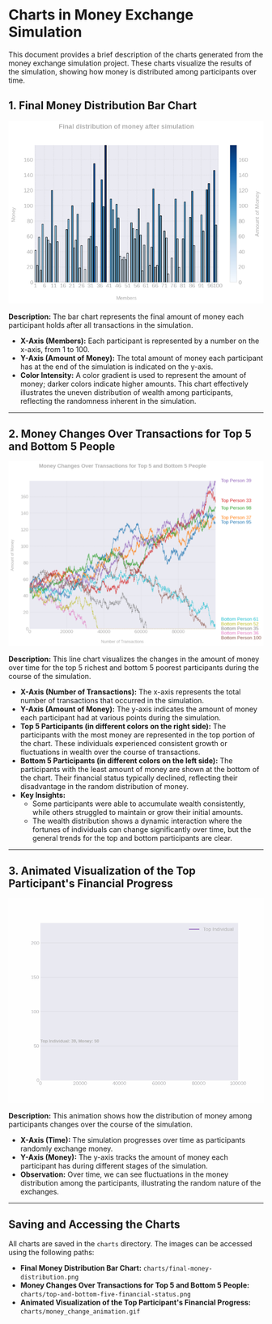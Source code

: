 # Charts in Money Exchange Simulation

This document provides a brief description of the charts generated from the money exchange simulation project. These charts visualize the results of the simulation, showing how money is distributed among participants over time.

## 1. Final Money Distribution Bar Chart

![Final Money Distribution](charts/final-money-distribution.png)

**Description:**
The bar chart represents the final amount of money each participant holds after all transactions in the simulation.

- **X-Axis (Members):** Each participant is represented by a number on the x-axis, from 1 to 100.
- **Y-Axis (Amount of Money):** The total amount of money each participant has at the end of the simulation is indicated on the y-axis.
- **Color Intensity:** A color gradient is used to represent the amount of money; darker colors indicate higher amounts. This chart effectively illustrates the uneven distribution of wealth among participants, reflecting the randomness inherent in the simulation.

---
## 2. Money Changes Over Transactions for Top 5 and Bottom 5 People

![Money Changes for Top and Bottom 5 Participants](charts/top-and-bottom-five-financial-status.png)

**Description:**
This line chart visualizes the changes in the amount of money over time for the top 5 richest and bottom 5 poorest participants during the course of the simulation.

- **X-Axis (Number of Transactions):** The x-axis represents the total number of transactions that occurred in the simulation.
- **Y-Axis (Amount of Money):** The y-axis indicates the amount of money each participant had at various points during the simulation.
- **Top 5 Participants (in different colors on the right side):** The participants with the most money are represented in the top portion of the chart. These individuals experienced consistent growth or fluctuations in wealth over the course of transactions.
- **Bottom 5 Participants (in different colors on the left side):** The participants with the least amount of money are shown at the bottom of the chart. Their financial status typically declined, reflecting their disadvantage in the random distribution of money.
- **Key Insights:**
    - Some participants were able to accumulate wealth consistently, while others struggled to maintain or grow their initial amounts.
    - The wealth distribution shows a dynamic interaction where the fortunes of individuals can change significantly over time, but the general trends for the top and bottom participants are clear.

---

## 3. Animated Visualization of the Top Participant's Financial Progress

![Money Change Animation](charts/money_change_animation.gif)

**Description:**
This animation shows how the distribution of money among participants changes over the course of the simulation.

- **X-Axis (Time):** The simulation progresses over time as participants randomly exchange money.
- **Y-Axis (Money):** The y-axis tracks the amount of money each participant has during different stages of the simulation.
- **Observation:** Over time, we can see fluctuations in the money distribution among the participants, illustrating the random nature of the exchanges.

---

## Saving and Accessing the Charts
All charts are saved in the `charts` directory. The images can be accessed using the following paths:

- **Final Money Distribution Bar Chart:** `charts/final-money-distribution.png`
- **Money Changes Over Transactions for Top 5 and Bottom 5 People:** `charts/top-and-bottom-five-financial-status.png`
- **Animated Visualization of the Top Participant's Financial Progress:** `charts/money_change_animation.gif`